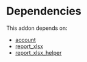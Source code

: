 # Dependencies

This addon depends on:

- [account](../../odoo-bringout-oca-ocb-account)
- [report_xlsx](../../odoo-bringout-oca-reporting-engine-report_xlsx)
- [report_xlsx_helper](../../odoo-bringout-oca-reporting-engine-report_xlsx_helper)
